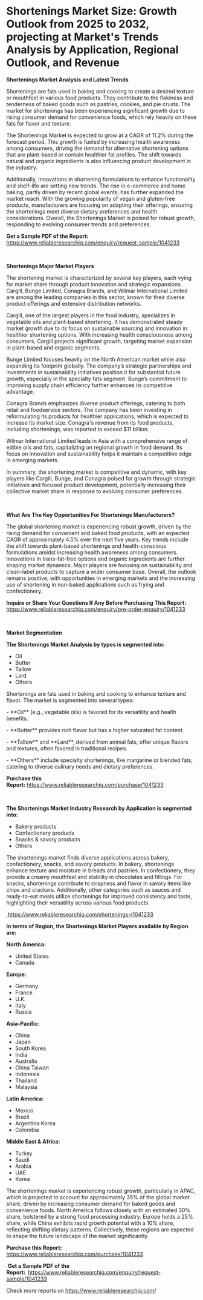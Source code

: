 <p><h1>Shortenings Market Size: Growth Outlook from 2025 to 2032, projecting at Market's Trends Analysis by Application, Regional Outlook, and Revenue</h1></p><p><strong>Shortenings Market Analysis and Latest Trends</strong></p>
<p><p>Shortenings are fats used in baking and cooking to create a desired texture or mouthfeel in various food products. They contribute to the flakiness and tenderness of baked goods such as pastries, cookies, and pie crusts. The market for shortenings has been experiencing significant growth due to rising consumer demand for convenience foods, which rely heavily on these fats for flavor and texture.</p><p>The Shortenings Market is expected to grow at a CAGR of 11.2% during the forecast period. This growth is fueled by increasing health awareness among consumers, driving the demand for alternative shortening options that are plant-based or contain healthier fat profiles. The shift towards natural and organic ingredients is also influencing product development in the industry.</p><p>Additionally, innovations in shortening formulations to enhance functionality and shelf-life are setting new trends. The rise in e-commerce and home baking, partly driven by recent global events, has further expanded the market reach. With the growing popularity of vegan and gluten-free products, manufacturers are focusing on adapting their offerings, ensuring the shortenings meet diverse dietary preferences and health considerations. Overall, the Shortenings Market is poised for robust growth, responding to evolving consumer trends and preferences.</p></p>
<p><strong>Get a Sample PDF of the Report:&nbsp;</strong> <a href="https://www.reliableresearchiq.com/enquiry/request-sample/1041233?utm_campaign=1674&utm_medium=2&utm_source=Github&utm_content=ia&utm_term=14022025&utm_id=shortenings">https://www.reliableresearchiq.com/enquiry/request-sample/1041233</a></p>
<p>&nbsp;</p>
<p><strong>Shortenings Major Market Players</strong></p>
<p><p>The shortening market is characterized by several key players, each vying for market share through product innovation and strategic expansions. Cargill, Bunge Limited, Conagra Brands, and Wilmar International Limited are among the leading companies in this sector, known for their diverse product offerings and extensive distribution networks.</p><p>Cargill, one of the largest players in the food industry, specializes in vegetable oils and plant-based shortening. It has demonstrated steady market growth due to its focus on sustainable sourcing and innovation in healthier shortening options. With increasing health consciousness among consumers, Cargill projects significant growth, targeting market expansion in plant-based and organic segments.</p><p>Bunge Limited focuses heavily on the North American market while also expanding its footprint globally. The company’s strategic partnerships and investments in sustainability initiatives position it for substantial future growth, especially in the specialty fats segment. Bunge’s commitment to improving supply chain efficiency further enhances its competitive advantage.</p><p>Conagra Brands emphasizes diverse product offerings, catering to both retail and foodservice sectors. The company has been investing in reformulating its products for healthier applications, which is expected to increase its market size. Conagra's revenue from its food products, including shortenings, was reported to exceed $11 billion.</p><p>Wilmar International Limited leads in Asia with a comprehensive range of edible oils and fats, capitalizing on regional growth in food demand. Its focus on innovation and sustainability helps it maintain a competitive edge in emerging markets.</p><p>In summary, the shortening market is competitive and dynamic, with key players like Cargill, Bunge, and Conagra poised for growth through strategic initiatives and focused product development, potentially increasing their collective market share in response to evolving consumer preferences.</p></p>
<p>&nbsp;</p>
<p><strong>What Are The Key Opportunities For Shortenings Manufacturers?</strong></p>
<p><p>The global shortening market is experiencing robust growth, driven by the rising demand for convenient and baked food products, with an expected CAGR of approximately 4.5% over the next five years. Key trends include the shift towards plant-based shortenings and health-conscious formulations amidst increasing health awareness among consumers. Innovations in trans-fat-free options and organic ingredients are further shaping market dynamics. Major players are focusing on sustainability and clean-label products to capture a wider consumer base. Overall, the outlook remains positive, with opportunities in emerging markets and the increasing use of shortening in non-baked applications such as frying and confectionery.</p></p>
<p><strong>Inquire or Share Your Questions If Any Before Purchasing This Report:</strong> <a href="https://www.reliableresearchiq.com/enquiry/pre-order-enquiry/1041233?utm_campaign=1674&utm_medium=2&utm_source=Github&utm_content=ia&utm_term=14022025&utm_id=shortenings">https://www.reliableresearchiq.com/enquiry/pre-order-enquiry/1041233</a></p>
<p>&nbsp;</p>
<p><strong>Market Segmentation</strong></p>
<p><strong>The Shortenings Market Analysis by types is segmented into:</strong></p>
<p><ul><li>Oil</li><li>Butter</li><li>Tallow</li><li>Lard</li><li>Others</li></ul></p>
<p><p>Shortenings are fats used in baking and cooking to enhance texture and flavor. The market is segmented into several types: </p><p>- **Oil** (e.g., vegetable oils) is favored for its versatility and health benefits.</p><p>- **Butter** provides rich flavor but has a higher saturated fat content.</p><p>- **Tallow** and **Lard**, derived from animal fats, offer unique flavors and textures, often favored in traditional recipes.</p><p>- **Others** include specialty shortenings, like margarine or blended fats, catering to diverse culinary needs and dietary preferences.</p></p>
<p><strong>Purchase this Report:&nbsp;</strong><a href="https://www.reliableresearchiq.com/purchase/1041233?utm_campaign=1674&utm_medium=2&utm_source=Github&utm_content=ia&utm_term=14022025&utm_id=shortenings">https://www.reliableresearchiq.com/purchase/1041233</a></p>
<p>&nbsp;</p>
<p><strong>The Shortenings Market Industry Research by Application is segmented into:</strong></p>
<p><ul><li>Bakery products</li><li>Confectionery products</li><li>Snacks & savory products</li><li>Others</li></ul></p>
<p><p>The shortenings market finds diverse applications across bakery, confectionery, snacks, and savory products. In bakery, shortenings enhance texture and moisture in breads and pastries. In confectionery, they provide a creamy mouthfeel and stability in chocolates and fillings. For snacks, shortenings contribute to crispness and flavor in savory items like chips and crackers. Additionally, other categories such as sauces and ready-to-eat meals utilize shortenings for improved consistency and taste, highlighting their versatility across various food products.</p></p>
<p><a href="https://www.reliableresearchiq.com/shortenings-r1041233?utm_campaign=1674&utm_medium=2&utm_source=Github&utm_content=ia&utm_term=14022025&utm_id=shortenings">&nbsp;https://www.reliableresearchiq.com/shortenings-r1041233</a></p>
<p><strong>In terms of Region, the Shortenings Market Players available by Region are:</strong></p>
<p>
    <p> <strong> North America: </strong>
        <ul>
            <li>United States</li>
            <li>Canada</li>
        </ul>
        </p> 
    <p> <strong> Europe: </strong>
        <ul>
            <li>Germany</li>
            <li>France</li>
            <li>U.K.</li>
            <li>Italy</li>
            <li>Russia</li>
        </ul>
        </p> 
    <p> <strong> Asia-Pacific: </strong>
        <ul>
            <li>China</li>
            <li>Japan</li>
            <li>South Korea</li>
            <li>India</li>
            <li>Australia</li>
            <li>China Taiwan</li>
            <li>Indonesia</li>
            <li>Thailand</li>
            <li>Malaysia</li>
        </ul>
        </p> 
    <p> <strong> Latin America: </strong>
        <ul>
            <li>Mexico</li>
            <li>Brazil</li>
            <li>Argentina Korea</li>
            <li>Colombia</li>
        </ul>
        </p> 
    <p> <strong> Middle East & Africa: </strong>
        <ul>
            <li>Turkey</li>
            <li>Saudi</li>
            <li>Arabia</li>
            <li>UAE</li>
            <li>Korea</li>
        </ul>
    </p>
    </p>
<p><p>The shortenings market is experiencing robust growth, particularly in APAC, which is projected to account for approximately 35% of the global market share, driven by increasing consumer demand for baked goods and convenience foods. North America follows closely with an estimated 30% share, bolstered by a strong food processing industry. Europe holds a 25% share, while China exhibits rapid growth potential with a 10% share, reflecting shifting dietary patterns. Collectively, these regions are expected to shape the future landscape of the market significantly.</p></p>
<p><strong>Purchase this Report: </strong><a href="https://www.reliableresearchiq.com/purchase/1041233?utm_campaign=1674&utm_medium=2&utm_source=Github&utm_content=ia&utm_term=14022025&utm_id=shortenings">https://www.reliableresearchiq.com/purchase/1041233</a></p>
<p>&nbsp;<strong>Get a Sample PDF of the Report:&nbsp;&nbsp;</strong><a href="https://www.reliableresearchiq.com/enquiry/request-sample/1041233?utm_campaign=1674&utm_medium=2&utm_source=Github&utm_content=ia&utm_term=14022025&utm_id=shortenings">https://www.reliableresearchiq.com/enquiry/request-sample/1041233</a></p>
<p><strong></strong></p>
<p>Check more reports on <a href="https://www.reliableresearchiq.com/?utm_campaign=1674&utm_medium=2&utm_source=Github&utm_content=ia&utm_term=14022025&utm_id=shortenings">https://www.reliableresearchiq.com/</a></p>